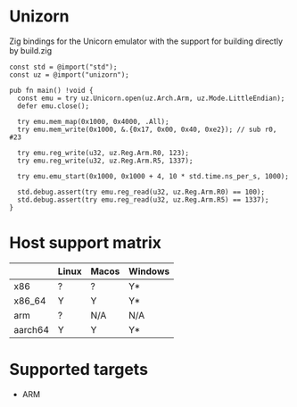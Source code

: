 Unizorn
==============

Zig bindings for the Unicorn emulator with the support for building directly by build.zig

```zig
const std = @import("std");
const uz = @import("unizorn");

pub fn main() !void {
  const emu = try uz.Unicorn.open(uz.Arch.Arm, uz.Mode.LittleEndian);
  defer emu.close();

  try emu.mem_map(0x1000, 0x4000, .All);
  try emu.mem_write(0x1000, &.{0x17, 0x00, 0x40, 0xe2}); // sub r0, #23

  try emu.reg_write(u32, uz.Reg.Arm.R0, 123);
  try emu.reg_write(u32, uz.Reg.Arm.R5, 1337);

  try emu.emu_start(0x1000, 0x1000 + 4, 10 * std.time.ns_per_s, 1000);

  std.debug.assert(try emu.reg_read(u32, uz.Reg.Arm.R0) == 100);
  std.debug.assert(try emu.reg_read(u32, uz.Reg.Arm.R5) == 1337);
}

```

Host support matrix
==============

|         | Linux | Macos | Windows |
|---------|-------|-------|---------|
| x86     | ?     | ?     | Y*      |
| x86_64  | Y     | Y     | Y*      |
| arm     | ?     | N/A   | N/A     |
| aarch64 | Y     | Y     | Y*      |

Supported targets
==============

- ARM

